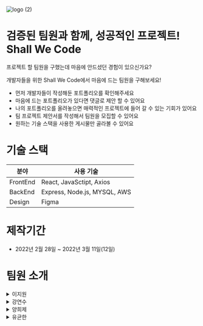 
![logo (2)](https://user-images.githubusercontent.com/86206374/156135517-6f4821d8-f091-4771-b69e-3db66143323e.png)
# 검증된 팀원과 함께, 성공적인 프로젝트! Shall We Code

프로젝트 할 팀원을 구했는데 마음에 안드셨던 경험이 있으신가요?

개발자들을 위한 Shall We Code에서 마음에 드는 팀원을 구해보세요!

- 먼저 개발자들이 작성해둔 포트폴리오를 확인해주세요 
- 마음에 드는 포트폴리오가 있다면 댓글로 제안 할 수 있어요 
- 나의 포트폴리오를 올려놓으면 매력적인 프로젝트에 들어 갈 수 있는 기회가 있어요
- 팀 프로젝트 제안서를 작성해서 팀원을 모집할 수 있어요
- 원하는 기술 스택을 사용한 게시물만 골라볼 수 있어요 



# 기술 스택 
|분야|사용 기술|
|------|---|
|FrontEnd|React, JavaSctipt, Axios|
|BackEnd|Express, Node.js, MYSQL, AWS|
|Design|Figma|


# 제작기간 
- 2022년 2월 28일 ~ 2022년 3월 11일(12일)
 
# 팀원 소개 
<details>
<summary>이지원</summary>
<div markdown="1">    
   
💁‍♀️ **프론트엔드 팀장**

- 메인 페이지 / 메인페이지 필터링
- 글쓰기 페이지
- 설정 페이지
</div>
</details>


<details>
<summary>강연수</summary>
<div markdown="1"> 
      
💁‍♀️ **프론트엔드**

- 피그마 이용 와이어프레임, 프로토타입 작성
- 로그인 페이지
- 회원가입 페이지
</div>
</details>


<details>
<summary>양희제</summary>
<div markdown="1">    
   
💁‍♂️ **백엔드**

- DB 제작 및 관리
- 메인페이지 및 마이페이지 필터링 구현
- 유저 및 댓글 CRUD 구현

</div>
</details>

<details>
<summary>유균한</summary>
<div markdown="1">    
   
💁‍♂️ **백엔드**

- API문서 작성
- 게시글 CRUD
- 로그인, 회원가입 

</div>
</details>
